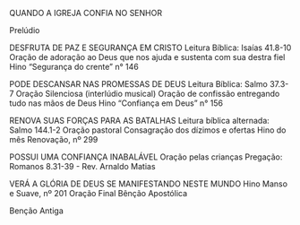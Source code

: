 QUANDO A IGREJA CONFIA NO SENHOR

Prelúdio

DESFRUTA DE PAZ E SEGURANÇA EM CRISTO
Leitura Bíblica: Isaías 41.8-10
Oração de adoração ao Deus que nos ajuda e sustenta com sua destra fiel
Hino “Segurança do crente” n° 146

PODE DESCANSAR NAS PROMESSAS DE DEUS
Leitura Bíblica: Salmo 37.3-7
Oração Silenciosa (interlúdio musical)
Oração de confissão entregando tudo nas mãos de Deus
Hino “Confiança em Deus” n° 156

RENOVA SUAS FORÇAS PARA AS BATALHAS
Leitura bíblica alternada: Salmo 144.1-2
Oração pastoral
Consagração dos dízimos e ofertas
Hino do mês Renovação, nº 299


POSSUI UMA CONFIANÇA INABALÁVEL
Oração pelas crianças
Pregação: Romanos 8.31-39 - Rev. Arnaldo Matias 

VERÁ A GLÓRIA DE DEUS SE MANIFESTANDO NESTE MUNDO
Hino Manso e Suave, nº 201
Oração Final
Bênção Apostólica

Benção Antiga